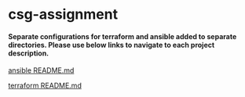 csg-assignment
==========================
#### Separate configurations for terraform and ansible added to separate directories. Please use below links to navigate to each project description.

[ansible README.md](ansible/README.md)

[terraform README.md](terraform/README.md)
